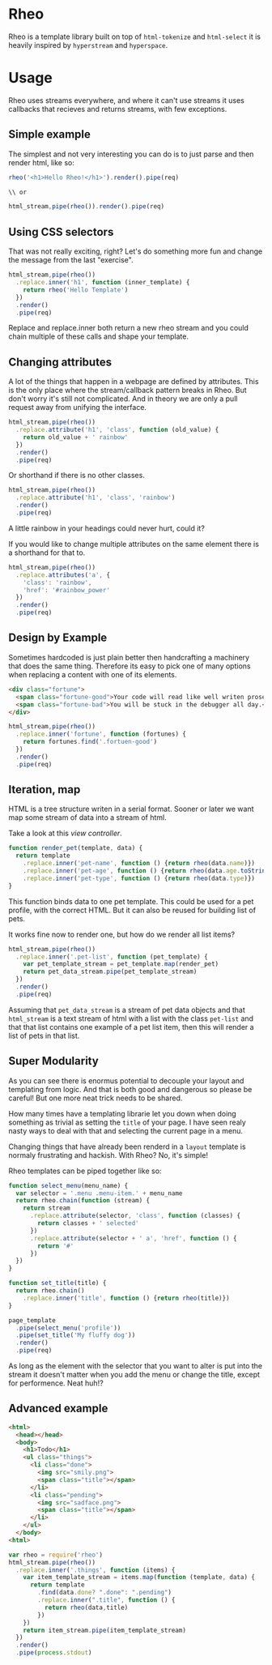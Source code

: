 # Rheo

Rheo is a template library built on top of `html-tokenize` and `html-select`
it is heavily inspired by `hyperstream` and `hyperspace`.

# Usage

Rheo uses streams everywhere, and where it can't use streams it uses callbacks
that recieves and returns streams, with few exceptions.

## Simple example
The simplest and not very interesting you can do is to just parse and then
render html, like so:

```js
rheo('<h1>Hello Rheo!</h1>').render().pipe(req)

\\ or

html_stream,pipe(rheo()).render().pipe(req)
```

## Using CSS selectors

That was not really exciting, right? Let's do something more fun and change
the message from the last "exercise".

```js
html_stream,pipe(rheo())
  .replace.inner('h1', function (inner_template) {
    return rheo('Hello Template')
  })
  .render()
  .pipe(req)
```

Replace and replace.inner both return a new rheo stream and you could chain
multiple of these calls and shape your template.

## Changing attributes

A lot of the things that happen in a webpage are defined by attributes. This
is the only place where the stream/callback pattern breaks in Rheo. But don't
worry it's still not complicated. And in theory we are only a pull request away from
unifying the interface.


```js
html_stream,pipe(rheo())
  .replace.attribute('h1', 'class', function (old_value) {
    return old_value + ' rainbow'
  })
  .render()
  .pipe(req)
```

Or shorthand if there is no other classes.

```js
html_stream,pipe(rheo())
  .replace.attribute('h1', 'class', 'rainbow')
  .render()
  .pipe(req)
```

A little rainbow in your headings could never hurt, could it?


If you would like to change multiple attributes on the same element there is a
shorthand for that to.

```js
html_stream,pipe(rheo())
  .replace.attributes('a', {
    'class': 'rainbow',
    'href': '#rainbow_power'
  })
  .render()
  .pipe(req)
```


## Design by Example

Sometimes hardcoded is just plain better then handcrafting a machinery that
does the same thing. Therefore its easy to pick one of many options when
replacing a content with one of its elements.

```html
<div class="fortune">
  <span class="fortune-good">Your code will read like well writen prose.</span>
  <span class="fortune-bad">You will be stuck in the debugger all day.</span>
</div>
```

```js
html_stream,pipe(rheo())
  .replace.inner('fortune', function (fortunes) {
    return fortunes.find('.fortuen-good')
  })
  .render()
  .pipe(req)

```

## Iteration, map

HTML is a tree structure writen in a serial format. Sooner or later we want
map some stream of data into a stream of html.

Take a look at this *view controller*.

```js
function render_pet(template, data) {
  return template
    .replace.inner('pet-name', function () {return rheo(data.name)})
    .replace.inner('pet-age', function () {return rheo(data.age.toString())})
    .replace.inner('pet-type', function () {return rheo(data.type)})
}
```

This function binds data to one pet template. This could be used for a pet
profile, with the correct HTML. But it can also be reused for building list of
pets.

It works fine now to render one, but how do we render all list items?

```js
html_stream,pipe(rheo())
  .replace.inner('.pet-list', function (pet_template) {
    var pet_template_stream = pet_template.map(render_pet)
    return pet_data_stream.pipe(pet_template_stream)
  })
  .render()
  .pipe(req)
```

Assuming that `pet_data_stream` is a stream of pet data objects and that
`html_stream` is a text stream of html with a list with the class `pet-list`
and that that list contains one example of a pet list item, then this will
render a list of pets in that list.

## Super Modularity

As you can see there is enormus potential to decouple your layout and templating
from logic. And that is both good and dangerous so please be careful! But one 
more neat trick needs to be shared.

How many times have a templating librarie let you down when doing something as
trivial as setting the `title` of your page. I have seen realy nasty ways to
deal with that and selecting the current page in a menu.

Changing things that have already been renderd in a `layout` template is
normaly frustrating and hackish. With Rheo? No, it's simple!


Rheo templates can be piped together like so:

```js
function select_menu(menu_name) {
  var selector = '.menu .menu-item.' + menu_name
  return rheo.chain(function (stream) {
    return stream
      .replace.attribute(selector, 'class', function (classes) {
        return classes + ' selected'
      })
      .replace.attribute(selector + ' a', 'href', function () {
        return '#'
      })
  })
}

function set_title(title) {
  return rheo.chain()
    .replace.inner('title', function () {return rheo(title)})
}

page_template
  .pipe(select_menu('profile'))
  .pipe(set_title('My fluffy dog'))
  .render()
  .pipe(req)
```

As long as the element with the selector that you want to alter is put into the
stream it doesn't matter when you add the menu or change the title, except for
performence. Neat huh!?



## Advanced example

```html
<html>
  <head></head>
  <body>
    <h1>Todo</h1>
    <ul class="things">
      <li class="done">
        <img src="smily.png">
        <span class="title"></span>
      </li>
      <li class="pending">
        <img src="sadface.png">
        <span class="title"></span>
      </li>
    </uĺ>
  </body>
<html>
```

```js
var rheo = require('rheo')
html_stream.pipe(rheo())
  .replace.inner('.things', function (items) {
    var item_template_stream = items.map(function (template, data) {
      return template
        .find(data.done? ".done": ".pending")
        .replace.inner(".title", function () {
          return rheo(data,title)
        })
    })
    return item_stream.pipe(item_template_stream)
  })
  .render()
  .pipe(process.stdout)
```
